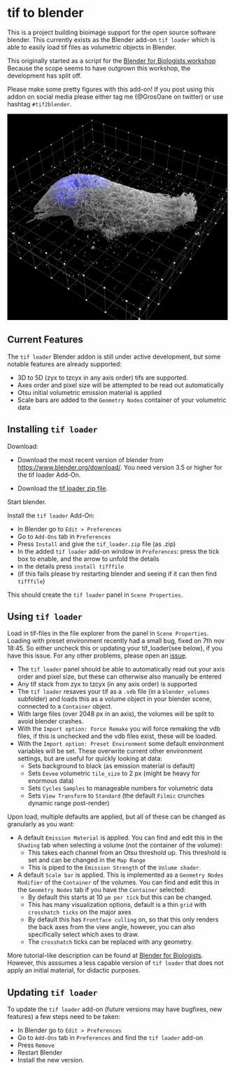 # tif to blender 
This is a project building bioimage support for the open source software blender. This currently exists as the Blender add-on `tif loader` which is able to easily load tif files as volumetric objects in Blender. 

This originally started as a script for the [Blender for Biologists workshop](https://github.com/oanegros/Blender_for_Biologists_2023) Because the scope seems to have outgrown this workshop, the development has split off.

Please make some pretty figures with this add-on! 
If you post using this addon on social media please either tag me (@GrosOane on twitter) or use hashtag `#tif2blender`.

<img src="./figures/newprettyside.png" width="600"/>

## Current Features
The `tif loader` Blender addon is still under active development, but some notable features are already supported:

- 3D to 5D (zyx to tzcyx in any axis order) tifs are supported. 
- Axes order and pixel size will be attempted to be read out automatically
- Otsu initial volumetric emission material is applied
- Scale bars are added to the `Geometry Nodes` container of your volumetric data


## Installing `tif loader`

Download:

- Download the most recent version of blender from https://www.blender.org/download/. You need version 3.5 or higher for the tif loader Add-On.

- Download the [tif loader zip file](./tif_loader.zip). 

Start blender.

Install the `tif loader` Add-On:
- In Blender go to `Edit > Preferences`
- Go to `Add-Ons` tab in `Preferences`
- Press `Install` and give the `tif_loader.zip` file (as .zip)
- In the added `tif loader` add-on window in `Preferences`: press the tick box to enable, and the arrow to unfold the details
- in the details press `install tifffile`
- (if this fails please try restarting blender and seeing if it can then find `tifffile`)

This should create the `tif loader` panel in `Scene Properties`.

## Using `tif loader`
Load in tif-files in the file explorer from the panel in `Scene Properties`. 
Loading with preset environment recently had a small bug, fixed on 7th nov 18:45. So either uncheck this or updating your tif_loader(see below), if you have this issue. For any other problems, please open an [issue]((/../../issues)).

- The `tif loader` panel should be able to automatically read out your axis order and pixel size, but these can otherwise also manually be entered
- Any tif stack from zyx to tzcyx (in any axis order) is supported
- The `tif loader` resaves your tif as a `.vdb` file (in a `blender_volumes` subfolder) and loads this as a volume object in your blender scene, connected to a `Container` object.
- With large files (over 2048 px in an axis), the volumes will be split to avoid blender crashes.
- With the `Import option: Force Remake` you will force remaking the vdb files, if this is unchecked and the vdb files exist, these will be loaded.
- With the `Import option: Preset Environment` some default environment variables will be set. These overwrite current other environment settings, but are useful for quickly looking at data:
  - Sets background to black (as emission material is default)
  - Sets `Eevee` volumetric `tile_size` to 2 px (might be heavy for enormous data)
  - Sets `Cycles` `Samples` to manageable numbers for volumetric data
  - Sets `View Transform` to `Standard` (the default `Filmic` crunches dynamic range post-render)

Upon load, multiple defaults are applied, but all of these can be changed as granularly as you want:
- A default `Emission Material` is applied. You can find and edit this in the `Shading` tab when selecting a volume (not the container of the volume):
  - This takes each channel from an Otsu threshold up. This threshold is set and can be changed in the `Map Range`
  - This is piped to the `Emission Strength` of the `Volume shader`.
- A default `Scale bar` is applied. This is implemented as a `Geometry Nodes Modifier` of the `Container` of the volumes. You can find and edit this in the `Geometry Nodes` tab if you have the `Container` selected:
  - By default this starts at 10 `µm per tick` but this can be changed.
  - This has many visualization options, default is a thin `grid` with `crosshatch ticks` on the major axes
  - By default this has `Frontface culling` on, so that this only renders the back axes from the view angle, however, you can also specifically select which axes to draw.
  - The `crosshatch` ticks can be replaced with any geometry.

More tutorial-like description can be found at [Blender for Biologists](https://github.com/oanegros/Blender_for_Biologists_2023). However, this asssumes a less capable version of `tif loader` that does not apply an initial material, for didactic purposes.

## Updating `tif loader`
To update the `tif loader` add-on (future versions may have bugfixes, new features) a few steps need to be taken:
- In Blender go to `Edit > Preferences`
- Go to `Add-Ons` tab in `Preferences` and find the `tif loader` add-on
- Press `Remove` 
- Restart Blender
- Install the new version.